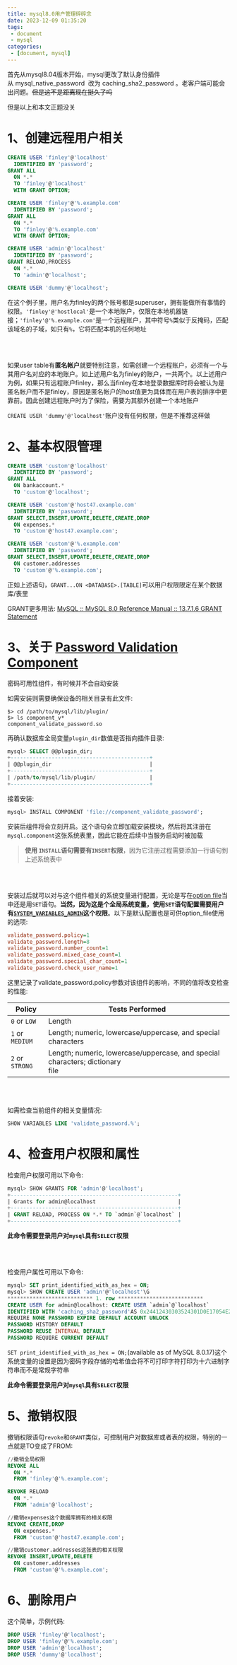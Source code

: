 ```yaml
---
title: mysql8.0用户管理碎碎念
date: 2023-12-09 01:35:20
tags: 
 - document
 - mysql 
categories:
 - [document, mysql]
---
```


首先从mysql8.04版本开始，mysql更改了默认身份插件从 mysql_native_password​  改为 caching_sha2_password​ 。老客户端可能会出问题。<s>但是这不是距离现在挺久了吗</s>

但是以上和本文正题没关

# 1、创建远程用户相关

```sql
CREATE USER 'finley'@'localhost'
  IDENTIFIED BY 'password';
GRANT ALL
  ON *.*
  TO 'finley'@'localhost'
  WITH GRANT OPTION;

CREATE USER 'finley'@'%.example.com'
  IDENTIFIED BY 'password';
GRANT ALL
  ON *.*
  TO 'finley'@'%.example.com'
  WITH GRANT OPTION;

CREATE USER 'admin'@'localhost'
  IDENTIFIED BY 'password';
GRANT RELOAD,PROCESS
  ON *.*
  TO 'admin'@'localhost';

CREATE USER 'dummy'@'localhost';
```

在这个例子里，用户名为finley的两个账号都是superuser，拥有能做所有事情的权限。`'finley'@'hostlocal'`是一个本地账户，仅限在本地机器链接；`'finley'@'%.example.com'`是一个远程账户，其中符号`%`类似于反掩码，匹配该域名的子域，如只有`%`，它将匹配本机的任何地址

<br>

<br>

如果user table有**匿名帐户**就要特别注意，如需创建一个远程账户，必须有一个与其用户名对应的本地账户。如上述用户名为finley的账户，一共两个。以上述用户为例，如果只有远程账户finley，那么当finley在本地登录数据库时将会被认为是匿名帐户而不是finley，原因是匿名帐户的host值更为具体而在用户表的排序中更靠前。因此创建远程账户时为了保险，需要为其额外创建一个本地账户

`CREATE USER 'dummy'@'localhost'`账户没有任何权限，但是不推荐这样做

# 2、基本权限管理

```sql
CREATE USER 'custom'@'localhost'
  IDENTIFIED BY 'password';
GRANT ALL
  ON bankaccount.*
  TO 'custom'@'localhost';

CREATE USER 'custom'@'host47.example.com'
  IDENTIFIED BY 'password';
GRANT SELECT,INSERT,UPDATE,DELETE,CREATE,DROP
  ON expenses.*
  TO 'custom'@'host47.example.com';

CREATE USER 'custom'@'%.example.com'
  IDENTIFIED BY 'password';
GRANT SELECT,INSERT,UPDATE,DELETE,CREATE,DROP
  ON customer.addresses
  TO 'custom'@'%.example.com';
```

正如上述语句，`GRANT...ON <DATABASE>.[TABLE]`可以用户权限限定在某个数据库/表里

GRANT更多用法: [MySQL :: MySQL 8.0 Reference Manual :: 13.7.1.6 GRANT Statement](https://dev.mysql.com/doc/refman/8.0/en/grant.html)

# 3、关于 [Password Validation Component](https://dev.mysql.com/doc/refman/8.0/en/validate-password.html)

密码可用性组件，有时候并不会自动安装

如需安装则需要确保设备的相关目录有此文件:

```
$> cd /path/to/mysql/lib/plugin/
$> ls component_v*
component_validate_password.so
```

再确认数据库全局变量`plugin_dir`数值是否指向插件目录:

```sql
mysql> SELECT @@plugin_dir;
+--------------------------------------------+
| @@plugin_dir                               |
+--------------------------------------------+
| /path/to/mysql/lib/plugin/                 |
+--------------------------------------------+
```

接着安装:

```sql
mysql> INSTALL COMPONENT 'file://component_validate_password';
```

安装后组件将会立刻开启。这个语句会立即加载安装模块，然后将其注册在`mysql.component`这张系统表里，因此它能在后续中当服务启动时被加载

> **使用 `INSTALL`语句需要有`INSERT`权限**，因为它注册过程需要添加一行语句到上述系统表中

<br>

<br>

安装过后就可以对与这个组件相关的系统变量进行配置，无论是写在[option file](https://dev.mysql.com/doc/refman/8.0/en/option-files.html)当中还是用`SET`语句。**当然，因为这是个全局系统变量，使用`SET`语句配置需要用户有[`SYSTEM_VARIABLES_ADMIN`](https://dev.mysql.com/doc/refman/8.0/en/server-system-variables.html)这个权限**。以下是默认配置也是可供option_file使用的选项:

```ini
validate_password.policy=1
validate_password.length=8
validate_password.number_count=1
validate_password.mixed_case_count=1
validate_password.special_char_count=1
validate_password.check_user_name=1
```

这里记录了validate_password.policy参数对该组件的影响，不同的值将改变检查的性能:

| Policy          | Tests Performed                                                                   |
| --------------- | --------------------------------------------------------------------------------- |
| `0` or `LOW`    | Length                                                                            |
| `1` or `MEDIUM` | Length; numeric, lowercase/uppercase, and special characters                      |
| `2` or `STRONG` | Length; numeric, lowercase/uppercase, and special characters; dictionary<br> file |

<br>

<br>

如需检查当前组件的相关变量情况:

```sql
SHOW VARIABLES LIKE 'validate_password.%';
```

# 4、检查用户权限和属性

检查用户权限可用以下命令:

```sql
mysql> SHOW GRANTS FOR 'admin'@'localhost';
+-----------------------------------------------------+
| Grants for admin@localhost                          |
+-----------------------------------------------------+
| GRANT RELOAD, PROCESS ON *.* TO `admin`@`localhost` |
+-----------------------------------------------------+
```

**此命令需要登录用户对`mysql`具有`SELECT`权限**

<br>

<br>

检查用户属性可用以下命令:

```sql
mysql> SET print_identified_with_as_hex = ON;
mysql> SHOW CREATE USER 'admin'@'localhost'\G
*************************** 1. row ***************************
CREATE USER for admin@localhost: CREATE USER `admin`@`localhost`
IDENTIFIED WITH 'caching_sha2_password'AS 0x24412430303524301D0E17054E2241362B1419313C3E44326F294133734B30792F436E77764270373039612E32445250786D43594F45354532324B6169794F47457852796E32
REQUIRE NONE PASSWORD EXPIRE DEFAULT ACCOUNT UNLOCK
PASSWORD HISTORY DEFAULT
PASSWORD REUSE INTERVAL DEFAULT
PASSWORD REQUIRE CURRENT DEFAULT
```

`SET print_identified_with_as_hex = ON;`(available as of MySQL 8.0.17)这个系统变量的设置是因为密码字段存储的哈希值会将不可打印字符打印为十六进制字符串而不是常规字符串

**此命令需要登录用户对`mysql`具有`SELECT`权限**

# 5、撤销权限

撤销权限语句`revoke`和`GRANT`类似，可控制用户对数据库或者表的权限，特别的一点就是TO变成了FROM:

```sql
//撤销全局权限
REVOKE ALL
  ON *.*
  FROM 'finley'@'%.example.com';

REVOKE RELOAD
  ON *.*
  FROM 'admin'@'localhost';

//撤销expenses这个数据库拥有的相关权限
REVOKE CREATE,DROP
  ON expenses.*
  FROM 'custom'@'host47.example.com';

//撤销customer.addresses这张表的相关权限
REVOKE INSERT,UPDATE,DELETE
  ON customer.addresses
  FROM 'custom'@'%.example.com';
```

# 6、删除用户

这个简单，示例代码:

```sql
DROP USER 'finley'@'localhost';
DROP USER 'finley'@'%.example.com';
DROP USER 'admin'@'localhost';
DROP USER 'dummy'@'localhost';
```
